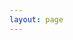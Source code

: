 ```yaml
---
layout: page
---
```


<script setup lang="ts">
import Container from '/@theme/components/Topic/TopicPageContainer.vue'
import NormalItem from "/@theme/components/List/NormalItem.vue"
import { getDataByTopicName } from '/@theme/data'
import { ref } from 'vue'

const props = {
  title: "浏览器",
  subTitle: "Articles"
}

const data = ref([])

getDataByTopicName("browser").then(res => {
  data.value = res
})
</script>

<Container v-bind="props">
  <NormalItem v-for="item in data" :key="item.id" v-bind="item" />
</Container>
